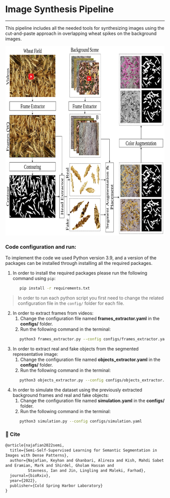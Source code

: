 # Image Synthesis Pipeline
- - -
This pipeline includes all the needed tools for synthesizing images using the cut-and-paste approach in overlapping wheat spikes on the background images.
<p align="center">
  <img src="ImageSimulation.png" alt="Image Synthesis Pipeline" width="800" height="600">
</p>


### Code configuration and run:
To implement the code we used Python version 3.9, and a version of the packages can be installed through installing all the required packages.

1. In order to install the required packages please run the following command using `pip`: 
   ```bash
      pip install -r requirements.txt
   ```
> In order to run each python script you first need to change the related configuration file in the `config/` folder for each file.

2. In order to extract frames from videos:
   1. Change the configuration file named **frames_extractor.yaml** in the **configs/** folder.  
   2. Run the following command in the terminal:
   ```bash
      python3 frames_extractor.py --config configs/frames_extractor.yaml
   ```       
3. In order to extract real and fake objects from the segmented representative image:
   1. Change the configuration file named **objects_extractor.yaml** in the **configs/** folder. 
   2. Run the following command in the terminal:
   ```bash
      python3 objects_extractor.py --config configs/objects_extractor.yaml
   ```  
4. In order to simulate the dataset using the previously extracted background frames and real and fake objects:
   1. Change the configuration file named **simulation.yaml** in the **configs/** folder. 
   2. Run the following command in the terminal:
   ```bash
      python3 simulation.py --config configs/simulation.yaml
   ```  
### 📝 Cite
```
@article{najafian2022semi,
  title={Semi-Self-Supervised Learning for Semantic Segmentation in Images with Dense Patterns},
  author={Najafian, Keyhan and Ghanbari, Alireza and Kish, Mahdi Sabet and Eramian, Mark and Shirdel, Gholam Hassan and 
          Stavness, Ian and Jin, Lingling and Maleki, Farhad},
  journal={bioRxiv},
  year={2022},
  publisher={Cold Spring Harbor Laboratory}
}
```

